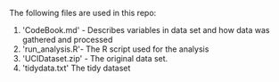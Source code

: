 
The following files are used in this repo:

1.  'CodeBook.md' - Describes variables in data set and how data was gathered and processed
2.  'run_analysis.R'- The R script used for the analysis
3.  'UCIDataset.zip' - The original data set.
4.  'tidydata.txt' The tidy dataset 
